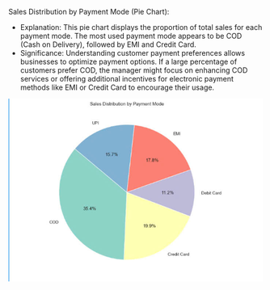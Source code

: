 Sales Distribution by Payment Mode (Pie Chart):

- Explanation: This pie chart displays the proportion of total sales for each payment mode. The most used payment mode appears to be COD (Cash on Delivery), 
followed by EMI and Credit Card.
- Significance: Understanding customer payment preferences allows businesses to optimize payment options. If a large percentage of customers prefer COD, 
the manager might focus on enhancing COD services or offering additional incentives for electronic payment methods like EMI or Credit Card to encourage their usage.

![Pie Chart](image/pie.jpg)
